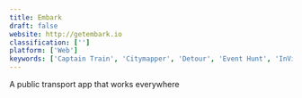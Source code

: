 ```yaml
---
title: Embark
draft: false 
website: http://getembark.io
classification: ['']
platform: ['Web']
keywords: ['Captain Train', 'Citymapper', 'Detour', 'Event Hunt', 'InVision Tours', 'Lasergist', 'Maply', 'MovieSpot NYC', 'Next Fastest Train', 'Sidekix', 'Surprise Me', 'The Spoke', 'Transit', 'Tripjay', 'Uber Transit', 'streetcar.live', 'yapQ']
---
```

A public transport app that works everywhere